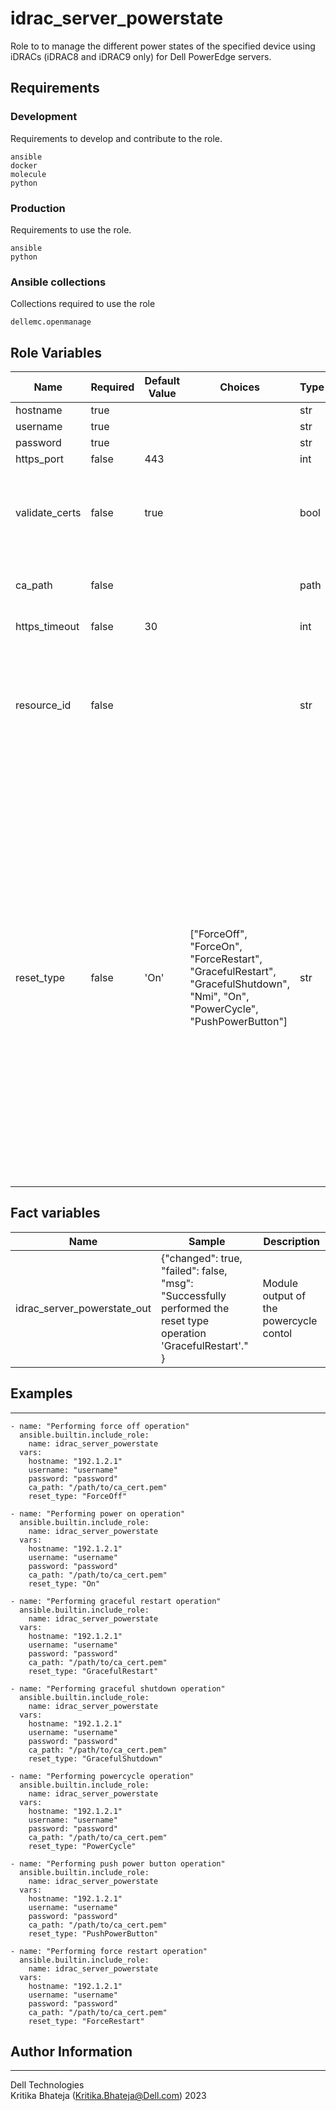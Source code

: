 # idrac_server_powerstate

Role to to manage the different power states of the specified device using iDRACs (iDRAC8 and iDRAC9 only) for Dell PowerEdge servers. 

## Requirements

### Development
Requirements to develop and contribute to the role.
```
ansible
docker
molecule
python
```
### Production
Requirements to use the role.
```
ansible
python
```

### Ansible collections
Collections required to use the role
```
dellemc.openmanage
```

## Role Variables

<table>
<thead>
  <tr>
    <th>Name</th>
    <th>Required</th>
    <th>Default Value</th>
    <th>Choices</th>
    <th>Type</th>
    <th>Description</th>
  </tr>
</thead>
<tbody>
  <tr>
    <td>hostname</td>
    <td>true</td>
    <td></td>
    <td></td>
    <td>str</td>
    <td>- iDRAC IP Address</td>
  </tr>
  <tr>
    <td>username</td>
    <td>true</td>
    <td></td>
    <td></td>
    <td>str</td>
    <td>- iDRAC username</td>
  </tr>
  <tr>
    <td>password</td>
    <td>true</td>
    <td></td>
    <td></td>
    <td>str</td>
    <td>- iDRAC user password.</td>
  </tr>
  <tr>
    <td>https_port</td>
    <td>false</td>
    <td>443</td>
    <td></td>
    <td>int</td>
    <td>- iDRAC port.</td>
  </tr>
  <tr>
    <td>validate_certs</td>
    <td>false</td>
    <td>true</td>
    <td></td>
    <td>bool</td>
    <td>- If C(false), the SSL certificates will not be validated.<br>- Configure C(false) only on personally controlled sites where self-signed certificates are used.</td>
  </tr>
  <tr>
    <td>ca_path</td>
    <td>false</td>
    <td></td>
    <td></td>
    <td>path</td>
    <td>- The Privacy Enhanced Mail (PEM) file that contains a CA certificate to be used for the validation.</td>
  </tr>
  <tr>
    <td>https_timeout</td>
    <td>false</td>
    <td>30</td>
    <td></td>
    <td>int</td>
    <td>- The HTTPS socket level timeout in seconds.</td>
  </tr>
  <tr>
    <td>resource_id</td>
    <td>false</td>
    <td></td>
    <td></td>
    <td>str</td>
    <td>- The unique identifier of the device being managed.For example- U(https://<I(baseuri)>/redfish/v1/Systems/<I(resource_id)>).<br>- This option is mandatory for I(base_uri) with multiple devices.<br>- To get the device details, use the API U(https://<I(baseuri)>/redfish/v1/Systems).</td>
  </tr>
  <tr>
    <td>reset_type</td>
    <td>false</td>
    <td>'On'</td>
    <td>["ForceOff", "ForceOn", "ForceRestart", "GracefulRestart", "GracefulShutdown", "Nmi", "On", "PowerCycle", "PushPowerButton"]</td>
    <td>str</td>
    <td>- This option resets the device.<br>- If C(ForceOff), Turns off the device immediately.<br>- If C(ForceOn), Turns on the device immediately.<br>- If C(ForceRestart), Turns off the device immediately, and then restarts the device.<br>- If C(GracefulRestart), Performs graceful shutdown of the device, and then restarts the device.<br>- If C(GracefulShutdown), Performs a graceful shutdown of the device, and the turns off the device.<br>- If C(Nmi), Sends a diagnostic interrupt to the device. This is usually a non-maskable interrupt (NMI) on x86 device.<br>- If C(On), Turns on the device.<br>- If C(PowerCycle), Performs power cycle on the device.<br>- If C(PushPowerButton), Simulates the pressing of a physical power button on the device.<br>- When a power control operation is performed, which is not supported on the device, an error message is displayed with the list of operations that can be performed.</td>
  </tr>
</tbody>
</table>

## Fact variables

<table>
<thead>
  <tr>
    <th>Name</th>
    <th>Sample</th>
    <th>Description</th>
  </tr>
</thead>
  <tbody>
    <tr>
      <td>idrac_server_powerstate_out</td>
      <td>{"changed": true,
        "failed": false,
        "msg": "Successfully performed the reset type operation 'GracefulRestart'."
}</td>
<td>Module output of the powercycle contol</td>
</tbody>
</table>

## Examples 
-----

```
- name: "Performing force off operation"
  ansible.builtin.include_role:
    name: idrac_server_powerstate
  vars:
    hostname: "192.1.2.1"
    username: "username"
    password: "password"
    ca_path: "/path/to/ca_cert.pem"
    reset_type: "ForceOff"
  
- name: "Performing power on operation"
  ansible.builtin.include_role:
    name: idrac_server_powerstate
  vars:
    hostname: "192.1.2.1"
    username: "username"
    password: "password"
    ca_path: "/path/to/ca_cert.pem"
    reset_type: "On"

- name: "Performing graceful restart operation"
  ansible.builtin.include_role:
    name: idrac_server_powerstate
  vars:
    hostname: "192.1.2.1"
    username: "username"
    password: "password"
    ca_path: "/path/to/ca_cert.pem"
    reset_type: "GracefulRestart"

- name: "Performing graceful shutdown operation"
  ansible.builtin.include_role:
    name: idrac_server_powerstate
  vars:
    hostname: "192.1.2.1"
    username: "username"
    password: "password"
    ca_path: "/path/to/ca_cert.pem"
    reset_type: "GracefulShutdown"

- name: "Performing powercycle operation"
  ansible.builtin.include_role:
    name: idrac_server_powerstate
  vars:
    hostname: "192.1.2.1"
    username: "username"
    password: "password"
    ca_path: "/path/to/ca_cert.pem"
    reset_type: "PowerCycle"

- name: "Performing push power button operation"
  ansible.builtin.include_role:
    name: idrac_server_powerstate
  vars:
    hostname: "192.1.2.1"
    username: "username"
    password: "password"
    ca_path: "/path/to/ca_cert.pem"
    reset_type: "PushPowerButton"

- name: "Performing force restart operation"
  ansible.builtin.include_role:
    name: idrac_server_powerstate
  vars:
    hostname: "192.1.2.1"
    username: "username"
    password: "password"
    ca_path: "/path/to/ca_cert.pem"
    reset_type: "ForceRestart"
```

## Author Information
------------------

Dell Technologies <br>
Kritika Bhateja (Kritika.Bhateja@Dell.com)  2023